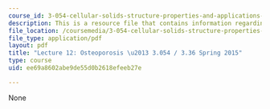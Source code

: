 ```yaml
---
course_id: 3-054-cellular-solids-structure-properties-and-applications-spring-2015
description: This is a resource file that contains information regarding lecture 12.
file_location: /coursemedia/3-054-cellular-solids-structure-properties-and-applications-spring-2015/ee69a8602abe9de55d0b2618efeeb27e_MIT3_054S15_L12_T_bone.pdf
file_type: application/pdf
layout: pdf
title: "Lecture 12: Osteoporosis \u2013 3.054 / 3.36 Spring 2015"
type: course
uid: ee69a8602abe9de55d0b2618efeeb27e

---
```

None